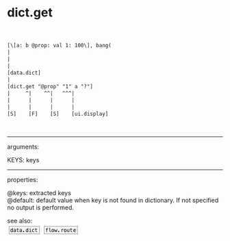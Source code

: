 # dict.get

```


[\[a: b @prop: val 1: 100\], bang(
|
|
|
[data.dict]
|
[dict.get "@prop" "1" a "?"]
|     ^|    ^^|   ^^^|
|      |      |      |
|      |      |      |
[S]    [F]    [S]    [ui.display]

            
```
---
arguments:

KEYS: keys<br>

---
properties:

@keys: extracted keys<br>
@default: default value when key is not found in
            dictionary. If not specified no output is performed.<br>

see also:<br>
![data.dict](img/object_data.dict.png)
![flow.route](img/object_flow.route.png)
